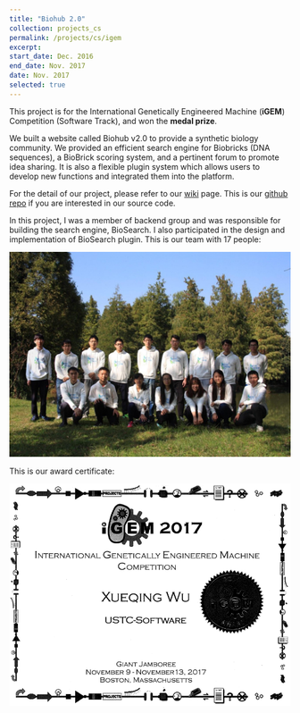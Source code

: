```yaml
---
title: "Biohub 2.0"
collection: projects_cs
permalink: /projects/cs/igem
excerpt: 
start_date: Dec. 2016
end_date: Nov. 2017
date: Nov. 2017
selected: true
---
```


This project is for the International Genetically Engineered Machine (**iGEM**) Competition (Software Track), and won the **medal prize**.

We built a website called Biohub v2.0 to provide a synthetic biology community. We provided an efficient search engine for Biobricks (DNA sequences), a BioBrick scoring system, and a pertinent forum to promote idea sharing. It is also a flexible plugin system which allows users to develop new functions and integrated them into the platform.

For the detail of our project, please refer to our [wiki](http://2017.igem.org/Team:USTC-Software) page. This is our [github repo](https://github.com/igemsoftware2017/USTC-Software-2017) if you are interested in our source code.

In this project, I was a member of backend group and was responsible for building the search engine, BioSearch. I also participated in the design and implementation of BioSearch plugin.
This is our team with 17 people:

![](/images/igem_staff.jpg)

This is our award certificate:

![](/images/igem_certi.png)